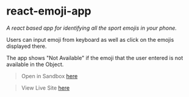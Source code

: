# react-emoji-app
*A react based app for identifying all the sport emojis in your phone.*

Users can input emoji from keyboard as well as click on the emojis displayed there.

The app shows "Not Available" if the emoji that the user entered is not available in the Object.

> Open in Sandbox [here](https://codesandbox.io/s/2tf5e)

> View Live Site [here](https://2tf5e.csb.app/)
